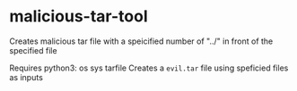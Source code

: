 # malicious-tar-tool
Creates malicious tar file with a speicified number of "../" in front of the specified file
  
Requires python3: os sys tarfile
Creates a `evil.tar` file using speficied files as inputs
